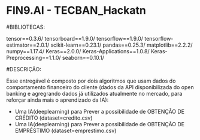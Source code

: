 # FIN9.AI - TECBAN_Hackatn


#BIBLIOTECAS:

tensor==0.3.6/ 
tensorboard==1.9.0/
tensorflow==1.9.0/
tensorflow-estimator==2.0.1/
scikit-learn==0.23.1/
pandas==0.25.3/
matplotlib==2.2.2/
numpy==1.17.4/
Keras==2.0.0/
Keras-Applications==1.0.8/
Keras-Preprocessing==1.1.0/
seaborn==0.10.1/


#DESCRIÇÃO:

Esse entregável é composto por dois algorítmos que usam dados do comportamento financeiro do cliente (dados da API disponibilizada do open banking e agregrando dados já utilizados atualmente no mercado, para reforçar ainda mais o aprendizado da IA):
- Uma IA(deeplearning) para Prever a possibilidade de OBTENÇÃO DE CRÉDITO (dataset=credito.csv)
- Uma IA(deeplearning) para Prever a possibilidade de OBTENÇÃO DE EMPRÉSTIMO (dataset=emprestimo.csv)

